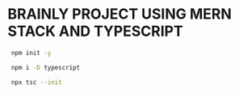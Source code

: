 # BRAINLY PROJECT USING MERN STACK AND TYPESCRIPT

```bash
 npm init -y

 npm i -D typescript

 npx tsc --init
 ```